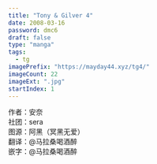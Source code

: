 ```yaml
---
title: "Tony & Gilver 4"
date: 2008-03-16
password: dmc6
draft: false
type: "manga"
tags:
  - tg
imagePrefix: "https://mayday44.xyz/tg4/"  
imageCount: 22
imageExt: ".jpg" 
startIndex: 1
---
```

作者：安奈   
社团：sera  
图源：阿黑（冥黑无爱）  
翻译：@马拉桑喝酒醉  
嵌字：@马拉桑喝酒醉

